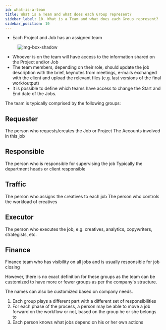 ```yaml
---
id: what-is-a-team
title: What is a Team and what does each Group represent?
sidebar_label: 10. What is a Team and what does each Group represent?
sidebar_position: 10
---
```


- Each Project and Job has an assigned team


<figure>

![img-box-shadow](/img/university/project-management/what-is-a-team1.png)

<figcaption></figcaption>
</figure>

- Whoever is on the team will have access to the information shared on the Project and/or Job
- The team members, depending on their role, should update the job description with the brief, keynotes from meetings, e-mails exchanged with the client and upload the relevant files (e.g. last versions of the final work/output)
- It is possible to define which teams have access to change the Start and End date of the Jobs.

The team is typically comprised by the following groups:

## Requester
The person who requests/creates the Job or Project
The Accounts involved in this job

## Responsible
The person who is responsible for supervising the job
Typically the department heads or client responsible

## Traffic
The person who assigns the creatives to each job
The person who controls the workload of creatives

## Executor
The person who executes the job, e.g. creatives, analytics, copywriters, strategists, etc.

## Finance
Finance team who has visibility on all jobs and is usually responsible for job closing

However, there is no exact definition for these groups as the team can be customized to have more or fewer groups as per the company's structure.

The names can also be customized based on company needs.

1. Each group plays a different part with a different set of responsibilities
2. For each phase of the process, a person may be able to move a job forward on the workflow or not, based on the group he or she belongs to
3. Each person knows what jobs depend on his or her own actions
